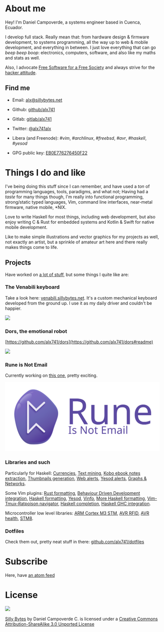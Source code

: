 # About me

Hey! I'm Daniel Campoverde, a systems engineer based in Cuenca, Ecuador.

I develop full stack. Really mean that: from hardware design & firmware
development, to systems programming, all the way up to web & mobile development,
and everything in between. I just love everything that can go *beep beep boop*:
electronics, computers, software, and also like my maths and stats as well.

Also, I advocate [Free Software for a Free
Society](https://www.gnu.org/philosophy/fsfs/rms-essays.pdf) and always strive
for the [hacker attitude](http://catb.org/~esr/faqs/hacker-howto.html#attitude).


## Find me

- Email: [alx@sillybytes.net](mailto:alx@sillybytes.net)

- Github:  [github/alx741](https://github.com/alx741)
- Gitlab:  [gitlab/alx741](https://gitlab.com/alx741)
- Twitter: [\@alx741alx](https://twitter.com/alx741alx)

- Libera (and Freenode):  *#vim*, *#archlinux*, *#freebsd*, *#avr*, *#haskell*, *#yesod*

- GPG public key: [EB0E776276450F22](/public_key.asc)


# Things I do and like

I've being doing this stuff since I can remember, and have used a *ton* of
programming languages, tools, paradigms, and what not; Having had a *taste* for
many things though, I'm really into functional programming, strong/static typed
languages, Vim, command line interfaces, near-metal firmware, native mobile,
*NIX.

Love to write Haskell for most things, including web development, but also enjoy
writing C & Rust for embedded systems and Kotlin & Swift for native mobile
development.

Like to make simple illustrations and vector graphics for my projects as well,
not exactly an artist, but a sprinkle of amateur art here and there really makes
things come to life.


## Projects

Have worked on [a lot of
stuff](https://github.com/alx741?tab=repositories&q=&sort=stargazers), but some
things I quite like are:

### The Venabili keyboard

Take a look here: [venabili.sillybytes.net](https://venabili.sillybytes.net).
It's a custom mechanical keyboard developed from the ground up. I use it as my
daily driver and couldn't be happier.

![](https://venabili.sillybytes.net/images/pics/alx_1.jpg)


### Dors, the emotional robot

[https://github.com/alx741/dors](https://github.com/alx741/dors#readme)

![](https://raw.githubusercontent.com/alx741/dors/master/logo_wide.png)


### Rune is Not Email

Currently working on [this one](https://github.com/runeisnot-email), pretty exciting.

![](https://raw.githubusercontent.com/runeisnot-email/rune-artwork/main/logo/brand_mark-brand_name-strapline.svg)


### Libraries and such

Particularly for Haskell:
[Currencies](https://github.com/alx741/currencies#readme),
[Text mining](https://github.com/alx741/text-mining#readme), [Kobo ebook notes
extraction](https://github.com/alx741/kobonotes#readme),
[Thumbnails generation](https://github.com/alx741/thumbnail-polish#readme), [Web
alerts](https://github.com/alx741/alerts#readme), [Yesod
alerts](https://github.com/alx741/yesod-alerts#readme), [Graphs &
Networks](https://github.com/alx741/graphite#readme).

Some Vim plugins: [Rust
formatting](https://github.com/alx741/vim-rustfmt#readme), [Behaviour Driven
Development integration](https://github.com/alx741/spec.vim#readme), [Haskell
formatting](https://github.com/alx741/vim-stylishask#readme),
[Yesod](https://github.com/alx741/yesod.vim#readme),
[Vinfo](https://github.com/alx741/vinfo#readme), [More Haskell
formatting](https://github.com/alx741/vim-hindent#readme), [Vim-Tmux-Ratpoison
navigator](https://github.com/alx741/vim-tmux-navigator#readme), [Haskell
completion](https://github.com/alx741/haskellcomplete.vim#readme), [Haskell GHC
integration](https://github.com/alx741/ghc.vim#readme).

Microcontroller low level libraries: [ARM Cortex M3
STM](https://github.com/alx741/stm32f1-minimal-lib#readme), [AVR
RFID](https://github.com/alx741/avr-rfid-rc522#readme), [AVR
health](https://github.com/alx741/avr-health#readme),
[STM8](https://github.com/alx741/stm8s-sdcc-lib#readme).


### Dotfiles

Check them out, pretty neat stuff in there:
[github.com/alx741/dotfiles](https://github.com/alx741/dotfiles#readme)



# Subscribe

Here, have [an atom feed](http://www.sillybytes.net/atom.xml)


# License

![](https://sillybytes.net/img/cc.png)

[Silly Bytes](https://sillybytes.net) by Daniel Campoverde C. is licensed under
a [Creative Commons Attribution-ShareAlike 3.0 Unported
License](http://creativecommons.org/licenses/by-sa/3.0/deed.en_US)

